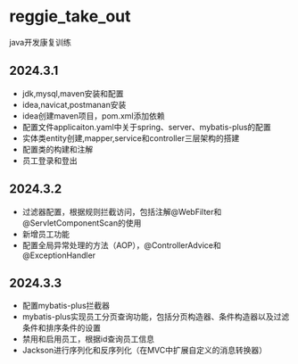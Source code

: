 # reggie_take_out
java开发康复训练
## 2024.3.1
+ jdk,mysql,maven安装和配置
+ idea,navicat,postmanan安装
+ idea创建maven项目，pom.xml添加依赖
+ 配置文件applicaiton.yaml中关于spring、server、mybatis-plus的配置
+ 实体类entity创建,mapper,service和controller三层架构的搭建
+ 配置类的构建和注解
+ 员工登录和登出
## 2024.3.2
+ 过滤器配置，根据规则拦截访问，包括注解@WebFilter和@ServletComponentScan的使用
+ 新增员工功能
+ 配置全局异常处理的方法（AOP），@ControllerAdvice和@ExceptionHandler
## 2024.3.3
+ 配置mybatis-plus拦截器
+ mybatis-plus实现员工分页查询功能，包括分页构造器、条件构造器以及过滤条件和排序条件的设置
+ 禁用和启用员工，根据id查询员工信息
+ Jackson进行序列化和反序列化（在MVC中扩展自定义的消息转换器）
